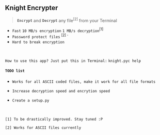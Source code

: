 ## Knight Encrypter

> **`Encrypt`** and **`Decrypt`** any file<sup>[2]</sup> from your Terminal

* `Fast` `10 MB/s encryption` `1 MB/s decryption`<sup>[1]</sup>
* `Password protect files` <sup> [2] </sup> `
* `Hard to break encryption`

<br/>

`How to use this app? Just put this in Terminal:`
`knight.pyc help`

#### `TODO list`

* `Works for all ASCII coded files, make it work for all file formats`

* `Increase decryption speed and encrytion speed`

* `Create a setup.py`

<br/><br/>
`[1] To be drastically improved. Stay tuned :P`

`[2] Works for ASCII files currently`

